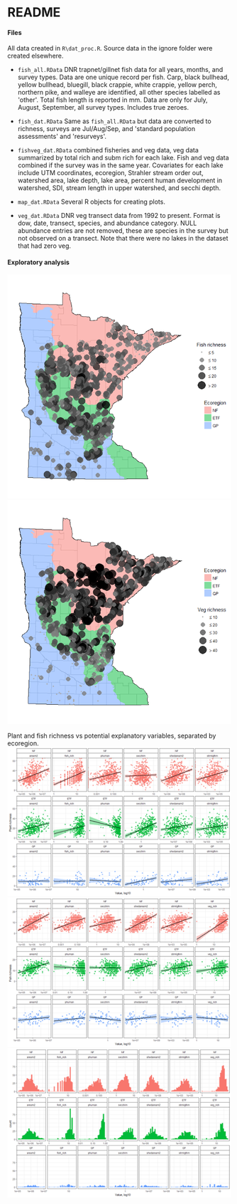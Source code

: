 # README



#### Files

All data created in `R\dat_proc.R`.  Source data in the ignore folder were created elsewhere.

* `fish_all.RData` DNR trapnet/gillnet fish data for all years, months, and survey types.  Data are one unique record per fish.  Carp, black bullhead, yellow bullhead, bluegill, black crappie, white crappie, yellow perch, northern pike, and walleye are identified, all other species labelled as 'other'. Total fish length is reported in mm. Data are only for July, August, September, all survey types. Includes true zeroes. 

* `fish_dat.RData` Same as `fish_all.RData` but data are converted to richness, surveys are Jul/Aug/Sep, and 'standard population assessments' and 'resurveys'.

* `fishveg_dat.RData` combined fisheries and veg data, veg data summarized by total rich and subm rich for each lake.  Fish and veg data combined if the survey was in the same year. Covariates for each lake include UTM coordinates, ecoregion, Strahler stream order out, watershed area, lake depth, lake area, percent human development in watershed, SDI, stream length in upper watershed, and secchi depth.  

* `map_dat.RData` Several R objects for creating plots. 

* `veg_dat.RData` DNR veg transect data from 1992 to present. Format is dow, date, transect, species, and abundance category.  NULL abundance entries are not removed, these are species in the survey but not observed on a transect.  Note that there were no lakes in the dataset that had zero veg.  

#### Exploratory analysis

![](README_files/figure-html/unnamed-chunk-2-1.png)<!-- -->![](README_files/figure-html/unnamed-chunk-2-2.png)<!-- -->

Plant and fish richness vs potential explanatory variables, separated by ecoregion.
![](README_files/figure-html/unnamed-chunk-3-1.png)<!-- -->![](README_files/figure-html/unnamed-chunk-3-2.png)<!-- -->![](README_files/figure-html/unnamed-chunk-3-3.png)<!-- -->


